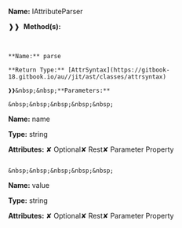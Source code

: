 **Name:** IAttributeParser

❱❱&nbsp;&nbsp;**Method(s):**

&nbsp;&nbsp;&nbsp;&nbsp;&nbsp;
```
**Name:** parse

**Return Type:** [AttrSyntax](https://gitbook-18.gitbook.io/au//jit/ast/classes/attrsyntax)

❱❱&nbsp;&nbsp;**Parameters:**

&nbsp;&nbsp;&nbsp;&nbsp;&nbsp;
```
**Name:** name

**Type:** string

**Attributes:** ✘ Optional✘ Rest✘ Parameter Property

```

&nbsp;&nbsp;&nbsp;&nbsp;&nbsp;
```
**Name:** value

**Type:** string

**Attributes:** ✘ Optional✘ Rest✘ Parameter Property

```

```

